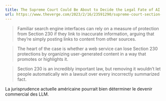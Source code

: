 ```yaml
---
title: The Supreme Court Could Be About to Decide the Legal Fate of AI Search
url: https://www.theverge.com/2023/2/16/23591290/supreme-court-section-230-gonzalez-google-bard-bing-ai-search-algorithms
---
```


> Familiar search engine interfaces can rely on a measure of protection from Section 230 if they link to inaccurate information, arguing that they’re simply posting links to content from other sources.

> The heart of the case is whether a web service can lose Section 230 protections by organizing user-generated content in a way that promotes or highlights it.

> Section 230 is an incredibly important law, but removing it wouldn’t let people automatically win a lawsuit over every incorrectly summarized fact.

La jurisprudence actuelle américaine pourrait bien déterminer le devenir commercial des LLM.

